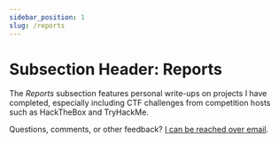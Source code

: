 ```yaml
---
sidebar_position: 1
slug: /reports
---
```


# Subsection Header: Reports
The *Reports* subsection features personal write-ups on projects I have completed, especially including CTF challenges from competition hosts such as HackTheBox and TryHackMe.

Questions, comments, or other feedback? [I can be reached over email](mailto:contact@swlacy.com).